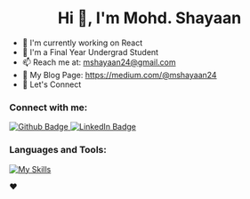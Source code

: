  <h1 align="center">Hi 👋, I'm Mohd. Shayaan</h1>

- 🔭 I'm currently working on React
- 🌱 I'm a Final Year Undergrad Student
- 📫 Reach me at: mshayaan24@gmail.com
- 📰 My Blog Page: https://medium.com/@mshayaan24
- 💬 Let's Connect
  
### Connect with me:
<div id="badges">
  <a href="https://github.com/shayaan-git">
    <img src="https://img.icons8.com/?size=100&id=efFfwotdkiU5&format=png&color=000000" alt="Github Badge"/>
  </a>

  <a href="https://www.linkedin.com/in/mohdshayaan">
    <img src="https://img.icons8.com/?size=100&id=64154&format=png&color=000000" alt="LinkedIn Badge"/>
  </a>
</div>

### Languages and Tools:
[![My Skills](https://skillicons.dev/icons?i=js,mongodb,express,react,nodejs,threejs,github,git,tailwind,vercel,vite,cpp,py,kafka,gcp,figma,html,css,firebase,visualstudio&perline=5&theme=dark)](https://skillicons.dev)

<p align="bottom-right"> ❤ </p>
